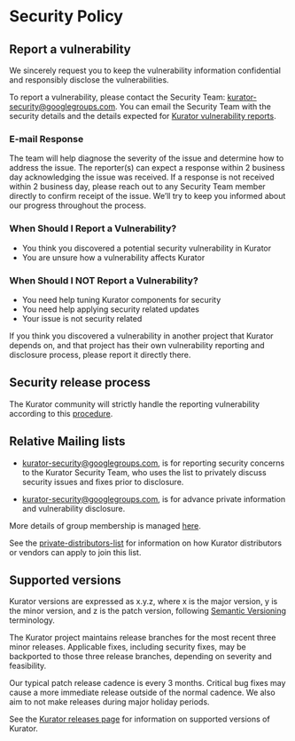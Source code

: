 # Security Policy

## Report a vulnerability

We sincerely request you to keep the vulnerability information confidential and responsibly disclose the vulnerabilities.

To report a vulnerability, please contact the Security Team: [kurator-security@googlegroups.com](mailto:kurator-security@googlegroups.com). You can email the Security Team with the security details and the details expected for [Kurator vulnerability reports](https://github.com/kurator-dev/kurator/tree/main/community/security/comms-templates/vulnerability-report-template.md).

### E-mail Response

The team will help diagnose the severity of the issue and determine how to address the issue. The reporter(s) can expect a response within 2 business day acknowledging the issue was received. If a response is not received within 2 business day, please reach out to any Security Team member directly to confirm receipt of the issue. We’ll try to keep you informed about our progress throughout the process.

### When Should I Report a Vulnerability?

- You think you discovered a potential security vulnerability in Kurator
- You are unsure how a vulnerability affects Kurator

### When Should I NOT Report a Vulnerability?

- You need help tuning Kurator components for security
- You need help applying security related updates
- Your issue is not security related

If you think you discovered a vulnerability in another project that Kurator depends on, and that project has their own vulnerability reporting and disclosure process, please report it directly there.

## Security release process

The Kurator community will strictly handle the reporting vulnerability according to this [procedure](https://github.com/kurator-dev/kurator/tree/main/community/security/security-release-process.md).

## Relative Mailing lists

- [kurator-security@googlegroups.com](mailto:kurator-security@googlegroups.com), is for reporting security concerns to the Kurator Security Team, who uses the list to privately discuss security issues and fixes prior to disclosure.

- [kurator-security@googlegroups.com](mailto:kurator-security@googlegroups.com), is for advance private information and vulnerability disclosure.

More details of group membership is managed [here](https://github.com/kurator-dev/kurator/tree/main/community/security/security-groups.md).

See the [private-distributors-list](https://github.com/kurator-dev/kurator/tree/main/community/security/private-distributors-list.md) for information on how Kurator distributors or vendors can apply to join this list.

## Supported versions

Kurator versions are expressed as x.y.z, where x is the major version, y is the minor version, and z is the patch version, following [Semantic Versioning](https://semver.org/) terminology.

The Kurator project maintains release branches for the most recent three minor releases. Applicable fixes, including security fixes, may be backported to those three release branches, depending on severity and feasibility.

Our typical patch release cadence is every 3 months. Critical bug fixes may cause a more immediate release outside of the normal cadence. We also aim to not make releases during major holiday periods.

See the [Kurator releases page](https://github.com/kurator-dev/kurator/releases) for information on supported versions of Kurator.
